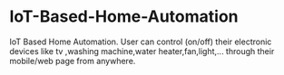 # IoT-Based-Home-Automation
IoT Based Home Automation. User can control (on/off) their electronic devices like tv ,washing machine,water heater,fan,light,... through their mobile/web page from anywhere. 
